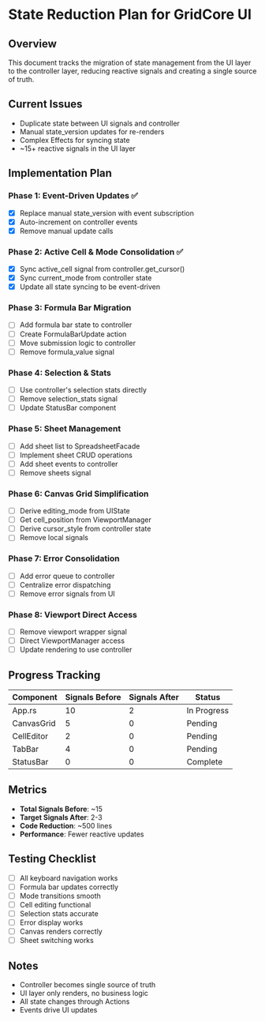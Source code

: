 # State Reduction Plan for GridCore UI

## Overview

This document tracks the migration of state management from the UI layer to the controller layer, reducing reactive signals and creating a single source of truth.

## Current Issues

- Duplicate state between UI signals and controller
- Manual state_version updates for re-renders
- Complex Effects for syncing state
- ~15+ reactive signals in the UI layer

## Implementation Plan

### Phase 1: Event-Driven Updates ✅

- [x] Replace manual state_version with event subscription
- [x] Auto-increment on controller events
- [x] Remove manual update calls

### Phase 2: Active Cell & Mode Consolidation ✅

- [x] Sync active_cell signal from controller.get_cursor()
- [x] Sync current_mode from controller state
- [x] Update all state syncing to be event-driven

### Phase 3: Formula Bar Migration

- [ ] Add formula bar state to controller
- [ ] Create FormulaBarUpdate action
- [ ] Move submission logic to controller
- [ ] Remove formula_value signal

### Phase 4: Selection & Stats

- [ ] Use controller's selection stats directly
- [ ] Remove selection_stats signal
- [ ] Update StatusBar component

### Phase 5: Sheet Management

- [ ] Add sheet list to SpreadsheetFacade
- [ ] Implement sheet CRUD operations
- [ ] Add sheet events to controller
- [ ] Remove sheets signal

### Phase 6: Canvas Grid Simplification

- [ ] Derive editing_mode from UIState
- [ ] Get cell_position from ViewportManager
- [ ] Derive cursor_style from controller state
- [ ] Remove local signals

### Phase 7: Error Consolidation

- [ ] Add error queue to controller
- [ ] Centralize error dispatching
- [ ] Remove error signals from UI

### Phase 8: Viewport Direct Access

- [ ] Remove viewport wrapper signal
- [ ] Direct ViewportManager access
- [ ] Update rendering to use controller

## Progress Tracking

| Component  | Signals Before | Signals After | Status      |
| ---------- | -------------- | ------------- | ----------- |
| App.rs     | 10             | 2             | In Progress |
| CanvasGrid | 5              | 0             | Pending     |
| CellEditor | 2              | 0             | Pending     |
| TabBar     | 4              | 0             | Pending     |
| StatusBar  | 0              | 0             | Complete    |

## Metrics

- **Total Signals Before**: ~15
- **Target Signals After**: 2-3
- **Code Reduction**: ~500 lines
- **Performance**: Fewer reactive updates

## Testing Checklist

- [ ] All keyboard navigation works
- [ ] Formula bar updates correctly
- [ ] Mode transitions smooth
- [ ] Cell editing functional
- [ ] Selection stats accurate
- [ ] Error display works
- [ ] Canvas renders correctly
- [ ] Sheet switching works

## Notes

- Controller becomes single source of truth
- UI layer only renders, no business logic
- All state changes through Actions
- Events drive UI updates

